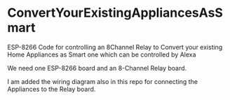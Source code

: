 # ConvertYourExistingAppliancesAsSmart
ESP-8266 Code for controlling an 8Channel Relay to Convert your existing Home Appliances as Smart one which  can be controlled by Alexa

We need one ESP-8266 board and an 8-Channel Relay board.

I am added the wiring diagram also in this repo for connecting the Appliances to the Relay board.
